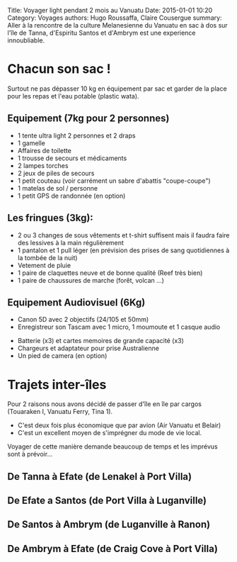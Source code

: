 Title: Voyager light pendant 2 mois au Vanuatu
Date: 2015-01-01 10:20
Category: Voyages
authors: Hugo Roussaffa, Claire Cousergue
summary:  Aller à la rencontre de la culture Melanesienne du Vanuatu en sac à dos sur l'île de Tanna, d'Espiritu Santos et d'Ambrym est une experience innoubliable.

Chacun son sac !
=
Surtout ne pas dépasser 10 kg en équipement par sac et garder de la place pour les repas et l'eau potable (plastic wata).
 
Equipement (7kg pour 2 personnes)
-
* 1 tente ultra light 2 personnes et 2 draps 
* 1 gamelle
* Affaires de toilette
* 1 trousse de secours et médicaments 
* 2 lampes torches
* 2 jeux de piles de secours
* 1 petit couteau (voir carrément un sabre d'abattis "coupe-coupe")
* 1 matelas de sol / personne
* 1 petit GPS de randonnée (en option)
 
Les fringues (3kg):
-
* 2 ou 3 changes de sous vêtements et t-shirt suffisent mais il faudra faire des lessives à la main régulièrement
* 1 pantalon et 1 pull léger (en prévision des prises de sang quotidiennes à la tombée de la nuit)
* Vetement de pluie
* 1 paire de claquettes neuve et de bonne qualité (Reef très bien)
* 1 paire de chaussures de marche (forêt, volcan ...)
 
Equipement Audiovisuel (6Kg)
-
- Canon 5D avec 2 objectifs (24/105 et 50mm)
- Enregistreur son Tascam avec 1 micro, 1 moumoute et 1 casque audio
* Batterie (x3) et cartes memoires de grande capacité (x3)
* Chargeurs et adaptateur pour prise Australienne
* Un pied de camera (en option)
 
Trajets inter-îles
=
Pour 2 raisons nous avons décidé de passer d'île en île par cargos (Touaraken I, Vanuatu Ferry, Tina 1). 

 - C'est deux fois plus économique que par avion (Air Vanuatu et Belair)
 - C'est un excellent moyen de s'imprégner du mode de vie local.

Voyager de cette manière demande beaucoup de temps et les imprévus sont à prévoir...
 
De Tanna à Efate (de Lenakel à Port Villa)
-
 
De Efate a Santos (de Port Villa à Luganville)
-
 
De Santos à Ambrym (de Luganville à Ranon)
-
 
De Ambrym à Efate (de Craig Cove à Port Villa)
-
 
